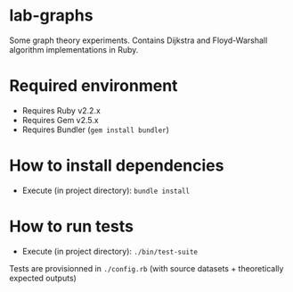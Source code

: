 lab-graphs
==========

Some graph theory experiments. Contains Dijkstra and Floyd-Warshall algorithm implementations in Ruby.

# Required environment

 * Requires Ruby v2.2.x
 * Requires Gem v2.5.x
 * Requires Bundler (`gem install bundler`)

# How to install dependencies

 * Execute (in project directory): `bundle install`

# How to run tests

 * Execute (in project directory): `./bin/test-suite`

Tests are provisionned in `./config.rb` (with source datasets + theoretically expected outputs)
